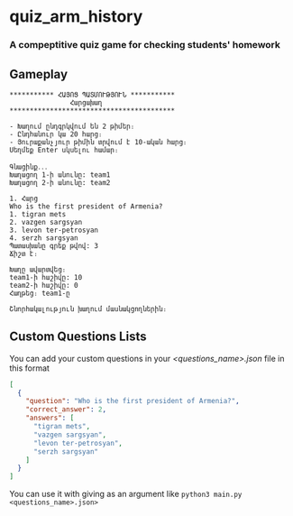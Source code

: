 # quiz_arm_history

### A compeptitive quiz game for checking students' homework

## Gameplay

```shell
*********** ՀԱՅՈՑ ՊԱՏՄՈՒԹՅՈՒՆ ***********
               Հարցախաղ
*****************************************

- Խաղում ընդգրկվում են 2 թիմեր։
- Ընդհանուր կա 20 հարց։
- Յուրաքանչյուր թիմին տրվում է 10-ական հարց։
Սեղմեք Enter սկսելու համար։

Գնացինք․․․
Խաղացող 1-ի անունը: team1
Խաղացող 2-ի անունը: team2

1. Հարց
Who is the first president of Armenia?
1. tigran mets
2. vazgen sargsyan
3. levon ter-petrosyan
4. serzh sargsyan
Պատասխանը գրեք թվով: 3
Ճիշտ է։

Խաղը ավարտվեց։
team1-ի հաշիվը: 10
team2-ի հաշիվը: 0
Հաղթեց։ team1-ը

Շնորհակալություն խաղում մասնակցողներին։
```

## Custom Questions Lists

You can add your custom questions in your _<questions_name>.json_ file in this format

```json
[
  {
    "question": "Who is the first president of Armenia?",
    "correct_answer": 2,
    "answers": [
      "tigran mets",
      "vazgen sargsyan",
      "levon ter-petrosyan",
      "serzh sargsyan"
    ]
  }
]
```

You can use it with giving as an argument like `python3 main.py <questions_name>.json>`
